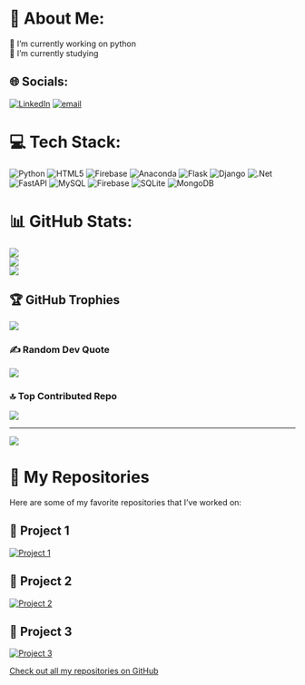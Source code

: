 # 💫 About Me:
🔭 I’m currently working on python<br>🌱 I’m currently studying<br>


## 🌐 Socials:
[![LinkedIn](https://img.shields.io/badge/LinkedIn-%230077B5.svg?logo=linkedin&logoColor=white)](https://linkedin.com/in/manan-narang-84b120249) [![email](https://img.shields.io/badge/Email-D14836?logo=gmail&logoColor=white)](mailto:manannarang27@gmail.com) 

# 💻 Tech Stack:
![Python](https://img.shields.io/badge/python-3670A0?style=for-the-badge&logo=python&logoColor=ffdd54) ![HTML5](https://img.shields.io/badge/html5-%23E34F26.svg?style=for-the-badge&logo=html5&logoColor=white) ![Firebase](https://img.shields.io/badge/firebase-%23039BE5.svg?style=for-the-badge&logo=firebase) ![Anaconda](https://img.shields.io/badge/Anaconda-%2344A833.svg?style=for-the-badge&logo=anaconda&logoColor=white) ![Flask](https://img.shields.io/badge/flask-%23000.svg?style=for-the-badge&logo=flask&logoColor=white) ![Django](https://img.shields.io/badge/django-%23092E20.svg?style=for-the-badge&logo=django&logoColor=white) ![.Net](https://img.shields.io/badge/.NET-5C2D91?style=for-the-badge&logo=.net&logoColor=white) ![FastAPI](https://img.shields.io/badge/FastAPI-005571?style=for-the-badge&logo=fastapi) ![MySQL](https://img.shields.io/badge/mysql-4479A1.svg?style=for-the-badge&logo=mysql&logoColor=white) ![Firebase](https://img.shields.io/badge/firebase-a08021?style=for-the-badge&logo=firebase&logoColor=ffcd34) ![SQLite](https://img.shields.io/badge/sqlite-%2307405e.svg?style=for-the-badge&logo=sqlite&logoColor=white) ![MongoDB](https://img.shields.io/badge/MongoDB-%234ea94b.svg?style=for-the-badge&logo=mongodb&logoColor=white)
# 📊 GitHub Stats:
![](https://github-readme-stats.vercel.app/api?username=xDaBix&theme=tokyonight&hide_border=true&include_all_commits=false&count_private=true)<br/>
![](https://nirzak-streak-stats.vercel.app/?user=xDaBix&theme=tokyonight&hide_border=true)<br/>
![](https://github-readme-stats.vercel.app/api/top-langs/?username=xDaBix&theme=tokyonight&hide_border=true&include_all_commits=false&count_private=true&layout=compact)

## 🏆 GitHub Trophies
![](https://github-profile-trophy.vercel.app/?username=xDaBix&theme=tokyonight&no-frame=false&no-bg=false&margin-w=4)

### ✍️ Random Dev Quote
![](https://quotes-github-readme.vercel.app/api?type=horizontal&theme=tokyonight)

### 🔝 Top Contributed Repo
![](https://github-contributor-stats.vercel.app/api?username=xDaBix&limit=5&theme=tokyonight&combine_all_yearly_contributions=true)

---
[![](https://visitcount.itsvg.in/api?id=xDaBix&icon=0&color=0)](https://visitcount.itsvg.in)
# 📂 My Repositories

Here are some of my favorite repositories that I’ve worked on:

## 🔧 Project 1
[![Project 1](https://img.shields.io/badge/Project%20One-0077B5?style=for-the-badge&logo=github&logoColor=white)](https://github.com/xDaBix/steamhub)

## 🔧 Project 2
[![Project 2](https://img.shields.io/badge/Project%20Two-0077B5?style=for-the-badge&logo=github&logoColor=white)](https://github.com/xDaBix/aspsalon)

## 🔧 Project 3
[![Project 3](https://img.shields.io/badge/Project%20Three-0077B5?style=for-the-badge&logo=github&logoColor=white)](https://github.com/xDaBix/studybuddy)

[Check out all my repositories on GitHub](https://github.com/xDaBix?tab=repositories)

